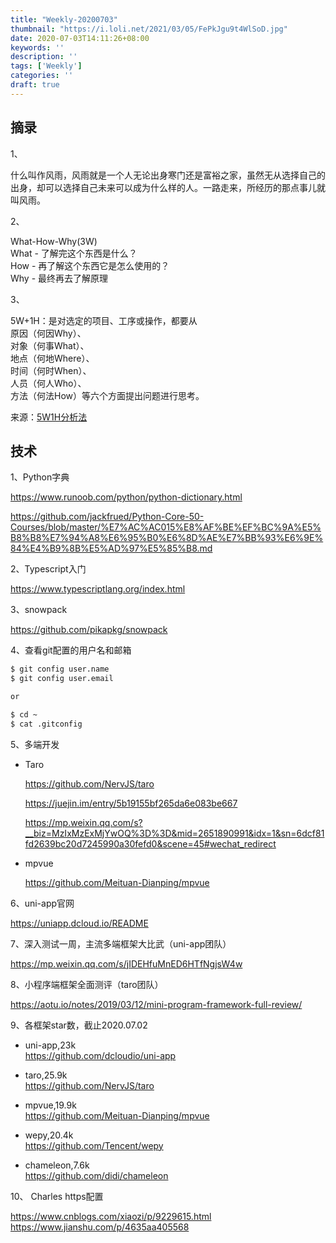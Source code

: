 ```yaml
---
title: "Weekly-20200703"
thumbnail: "https://i.loli.net/2021/03/05/FePkJgu9t4WlSoD.jpg"
date: 2020-07-03T14:11:26+08:00
keywords: ''
description: ''
tags: ['Weekly']
categories: ''
draft: true
---
```



## 摘录

1、 

什么叫作风雨，风雨就是一个人无论出身寒门还是富裕之家，虽然无从选择自己的出身，却可以选择自己未来可以成为什么样的人。一路走来，所经历的那点事儿就叫风雨。

2、 

What-How-Why(3W)  
What - 了解完这个东西是什么？  
How - 再了解这个东西它是怎么使用的？  
Why - 最终再去了解原理  


3、

5W+1H：是对选定的项目、工序或操作，都要从  
原因（何因Why）、  
对象（何事What）、  
地点（何地Where）、  
时间（何时When）、   
人员（何人Who）、  
方法（何法How）等六个方面提出问题进行思考。  

来源：[5W1H分析法](https://baike.baidu.com/item/5W1H分析法/10091536)

## 技术

1、Python字典  

https://www.runoob.com/python/python-dictionary.html

https://github.com/jackfrued/Python-Core-50-Courses/blob/master/%E7%AC%AC015%E8%AF%BE%EF%BC%9A%E5%B8%B8%E7%94%A8%E6%95%B0%E6%8D%AE%E7%BB%93%E6%9E%84%E4%B9%8B%E5%AD%97%E5%85%B8.md

2、Typescript入门  

https://www.typescriptlang.org/index.html

3、snowpack

https://github.com/pikapkg/snowpack

4、查看git配置的用户名和邮箱

```bash
$ git config user.name
$ git config user.email

or 

$ cd ~ 
$ cat .gitconfig
```

5、多端开发 

- Taro

	https://github.com/NervJS/taro

	https://juejin.im/entry/5b19155bf265da6e083be667

	https://mp.weixin.qq.com/s?__biz=MzIxMzExMjYwOQ%3D%3D&mid=2651890991&idx=1&sn=6dcf81fd2639bc20d7245990a30fefd0&scene=45#wechat_redirect

- mpvue 

	https://github.com/Meituan-Dianping/mpvue


6、uni-app官网 

https://uniapp.dcloud.io/README


7、深入测试一周，主流多端框架大比武（uni-app团队）

https://mp.weixin.qq.com/s/jIDEHfuMnED6HTfNgjsW4w


8、小程序端框架全面测评（taro团队）

https://aotu.io/notes/2019/03/12/mini-program-framework-full-review/

9、各框架star数，截止2020.07.02

- uni-app,23k  
https://github.com/dcloudio/uni-app

- taro,25.9k  
https://github.com/NervJS/taro

- mpvue,19.9k   
https://github.com/Meituan-Dianping/mpvue

- wepy,20.4k  
https://github.com/Tencent/wepy

- chameleon,7.6k  
https://github.com/didi/chameleon

10、 Charles https配置

https://www.cnblogs.com/xiaozi/p/9229615.html  
https://www.jianshu.com/p/4635aa405568
